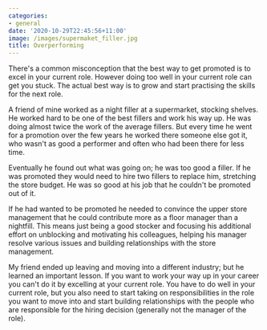 ```yaml
---
categories:
- general
date: '2020-10-29T22:45:56+11:00'
image: /images/supermaket_filler.jpg
title: Overperforming
---
```


There's a common misconception that the best way to get promoted is to excel in your current role.
However doing too well in your current role can get you stuck.
The actual best way is to grow and start practising the skills for the next role.

A friend of mine worked as a night filler at a supermarket, stocking shelves.
He worked hard to be one of the best fillers and work his way up.
He was doing almost twice the work of the average fillers.
But every time he went for a promotion over the few years he worked there someone else got it, who wasn't as good a performer and often who had been there for less time.

Eventually he found out what was going on; he was too good a filler.
If he was promoted they would need to hire two fillers to replace him, stretching the store budget.
He was so good at his job that he couldn't be promoted out of it.

If he had wanted to be promoted he needed to convince the upper store management that he could contribute more as a floor manager than a nightfill.
This means just being a good stocker and focusing his additional effort on unblocking and motivating his colleagues, helping his manager resolve various issues and building relationships with the store management.

My friend ended up leaving and moving into a different industry; but he learned an important lesson.
If you want to work your way up in your career you can't do it by excelling at your current role.
You have to do well in your current role, but you also need to start taking on responsibilities in the role you want to move into and start building relationships with the people who are responsible for the hiring decision (generally not the manager of the role).